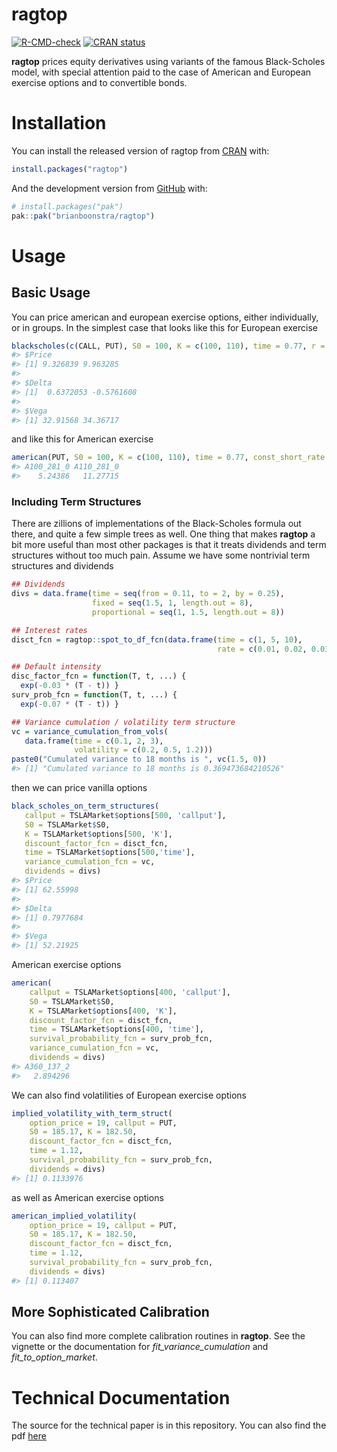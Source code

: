 
<!-- README.md is generated from README.Rmd. Please edit that file -->

# ragtop

<!-- badges: start -->

[![R-CMD-check](https://github.com/brianboonstra/ragtop/actions/workflows/R-CMD-check.yaml/badge.svg)](https://github.com/brianboonstra/ragtop/actions/workflows/R-CMD-check.yaml)
[![CRAN
status](https://www.r-pkg.org/badges/version/ragtop)](https://CRAN.R-project.org/package=ragtop)
<!-- badges: end -->

**ragtop** prices equity derivatives using variants of the famous
Black-Scholes model, with special attention paid to the case of American
and European exercise options and to convertible bonds.

# Installation

You can install the released version of ragtop from
[CRAN](https://CRAN.R-project.org) with:

``` r
install.packages("ragtop")
```

And the development version from [GitHub](https://github.com/) with:

``` r
# install.packages("pak")
pak::pak("brianboonstra/ragtop")
```

# Usage

## Basic Usage

You can price american and european exercise options, either
individually, or in groups. In the simplest case that looks like this
for European exercise

``` r
blackscholes(c(CALL, PUT), S0 = 100, K = c(100, 110), time = 0.77, r = 0.06, vola = 0.20)
#> $Price
#> [1] 9.326839 9.963285
#> 
#> $Delta
#> [1]  0.6372053 -0.5761608
#> 
#> $Vega
#> [1] 32.91568 34.36717
```

and like this for American exercise

``` r
american(PUT, S0 = 100, K = c(100, 110), time = 0.77, const_short_rate = 0.06, const_volatility = 0.20)
#> A100_281_0 A110_281_0 
#>    5.24386   11.27715
```

### Including Term Structures

There are zillions of implementations of the Black-Scholes formula out
there, and quite a few simple trees as well. One thing that makes
**ragtop** a bit more useful than most other packages is that it treats
dividends and term structures without too much pain. Assume we have some
nontrivial term structures and dividends

``` r
## Dividends
divs = data.frame(time = seq(from = 0.11, to = 2, by = 0.25),
                  fixed = seq(1.5, 1, length.out = 8),
                  proportional = seq(1, 1.5, length.out = 8))

## Interest rates
disct_fcn = ragtop::spot_to_df_fcn(data.frame(time = c(1, 5, 10),
                                              rate = c(0.01, 0.02, 0.035)))

## Default intensity
disc_factor_fcn = function(T, t, ...) {
  exp(-0.03 * (T - t)) }
surv_prob_fcn = function(T, t, ...) {
  exp(-0.07 * (T - t)) }

## Variance cumulation / volatility term structure
vc = variance_cumulation_from_vols(
   data.frame(time = c(0.1, 2, 3),
              volatility = c(0.2, 0.5, 1.2)))
paste0("Cumulated variance to 18 months is ", vc(1.5, 0))
#> [1] "Cumulated variance to 18 months is 0.369473684210526"
```

then we can price vanilla options

``` r
black_scholes_on_term_structures(
   callput = TSLAMarket$options[500, 'callput'],
   S0 = TSLAMarket$S0,
   K = TSLAMarket$options[500, 'K'],
   discount_factor_fcn = disct_fcn,
   time = TSLAMarket$options[500,'time'],
   variance_cumulation_fcn = vc,
   dividends = divs)
#> $Price
#> [1] 62.55998
#> 
#> $Delta
#> [1] 0.7977684
#> 
#> $Vega
#> [1] 52.21925
```

American exercise options

``` r
american(
    callput = TSLAMarket$options[400, 'callput'],
    S0 = TSLAMarket$S0,
    K = TSLAMarket$options[400, 'K'],
    discount_factor_fcn = disct_fcn,
    time = TSLAMarket$options[400, 'time'],
    survival_probability_fcn = surv_prob_fcn,
    variance_cumulation_fcn = vc,
    dividends = divs)
#> A360_137_2 
#>   2.894296
```

We can also find volatilities of European exercise options

``` r
implied_volatility_with_term_struct(
    option_price = 19, callput = PUT,
    S0 = 185.17, K = 182.50,
    discount_factor_fcn = disct_fcn,
    time = 1.12,
    survival_probability_fcn = surv_prob_fcn,
    dividends = divs)
#> [1] 0.1133976
```

as well as American exercise options

``` r
american_implied_volatility(
    option_price = 19, callput = PUT,
    S0 = 185.17, K = 182.50,
    discount_factor_fcn = disct_fcn,
    time = 1.12,
    survival_probability_fcn = surv_prob_fcn,
    dividends = divs)
#> [1] 0.113407
```

## More Sophisticated Calibration

You can also find more complete calibration routines in **ragtop**. See
the vignette or the documentation for *fit_variance_cumulation* and
*fit_to_option_market*.

# Technical Documentation

The source for the technical paper is in this repository. You can also
find the pdf [here](https://thureoscapital.com/ragtop.pdf)
